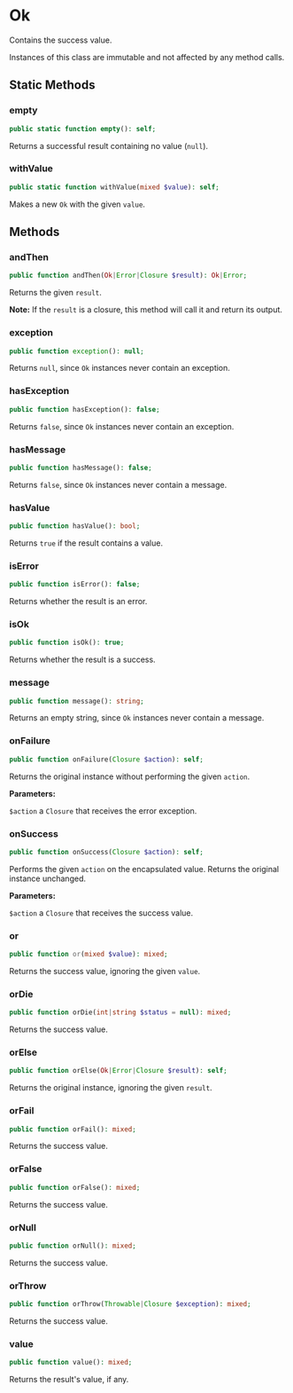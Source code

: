 
# Ok


Contains the success value.

Instances of this class are immutable and not affected by any
method calls.


## Static Methods


### empty

```php
public static function empty(): self;
```

Returns a successful result containing no value (`null`).


### withValue

```php
public static function withValue(mixed $value): self;
```

Makes a new `Ok` with the given `value`.


## Methods


### andThen

```php
public function andThen(Ok|Error|Closure $result): Ok|Error;
```

Returns the given `result`.

**Note:** If the `result` is a closure, this method will call it
and return its output.


### exception

```php
public function exception(): null;
```

Returns `null`, since `Ok` instances never contain an exception.


### hasException

```php
public function hasException(): false;
```

Returns `false`, since `Ok` instances never contain an exception.


### hasMessage

```php
public function hasMessage(): false;
```

Returns `false`, since `Ok` instances never contain a message.


### hasValue

```php
public function hasValue(): bool;
```

Returns `true` if the result contains a value.


### isError

```php
public function isError(): false;
```

Returns whether the result is an error.


### isOk

```php
public function isOk(): true;
```

Returns whether the result is a success.


### message

```php
public function message(): string;
```

Returns an empty string, since `Ok` instances never contain a message.


### onFailure

```php
public function onFailure(Closure $action): self;
```

Returns the original instance without performing the given `action`.

**Parameters:**

`$action` a `Closure` that receives the error exception.


### onSuccess

```php
public function onSuccess(Closure $action): self;
```

Performs the given `action` on the encapsulated value. Returns the
original instance unchanged.

**Parameters:**

`$action` a `Closure` that receives the success value.


### or

```php
public function or(mixed $value): mixed;
```

Returns the success value, ignoring the given `value`.


### orDie

```php
public function orDie(int|string $status = null): mixed;
```

Returns the success value.


### orElse

```php
public function orElse(Ok|Error|Closure $result): self;
```

Returns the original instance, ignoring the given `result`.


### orFail

```php
public function orFail(): mixed;
```

Returns the success value.


### orFalse

```php
public function orFalse(): mixed;
```

Returns the success value.


### orNull

```php
public function orNull(): mixed;
```

Returns the success value.


### orThrow

```php
public function orThrow(Throwable|Closure $exception): mixed;
```

Returns the success value.


### value

```php
public function value(): mixed;
```

Returns the result's value, if any.
